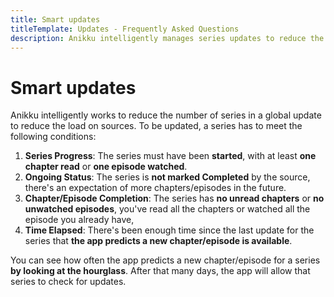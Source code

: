 ```yaml
---
title: Smart updates
titleTemplate: Updates - Frequently Asked Questions
description: Anikku intelligently manages series updates to reduce the load on sources.
---
```


# Smart updates

Anikku intelligently works to reduce the number of series in a global update to reduce the load on sources. To be updated, a series has to meet the following conditions:

1. **Series Progress**: The series must have been **started**, with at least **one chapter read** or **one episode watched**.
2. **Ongoing Status**: The series is **not marked Completed** by the source, there's an expectation of more chapters/episodes in the future.
3. **Chapter/Episode Completion**: The series has **no unread chapters** or **no unwatched episodes**, you've read all the chapters or watched all the episode you already have,
4. **Time Elapsed**: There's been enough time since the last update for the series that **the app predicts a new chapter/episode is available**.

You can see how often the app predicts a new chapter/episode for a series **by looking at the hourglass**.
After that many days, the app will allow that series to check for updates.
